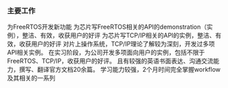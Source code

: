 ### 主要工作
为FreeRTOS开发新功能
为芯片写FreeRTOS相关的API的demonstration（实例），整洁、有效，收获用户的好评
为芯片写TCP/IP相关的API的实例，整洁、有效，收获用户的好评
对片上操作系统，TCP/IP理论了解较为深刻，开发过多项API相关实例。
在实习阶段，为公司开发多项面向用户的实例，包括不限于FreeRTOS、TCP/IP，收获用户的好评。
且有较强的英语书面表达、沟通交流能力，撰写、翻译官方文档20余篇。
学习能力较强，2个月时间完全掌握workflow及其相关的一系列

###